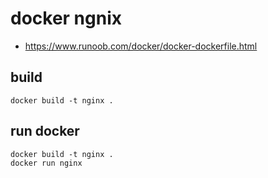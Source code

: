# docker ngnix
- https://www.runoob.com/docker/docker-dockerfile.html

## build
```shell
docker build -t nginx .
```

## run docker
```shell
docker build -t nginx .
docker run nginx
```
